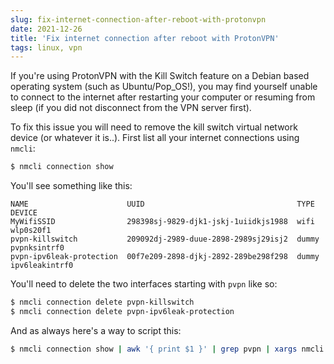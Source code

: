 ```yaml
---
slug: fix-internet-connection-after-reboot-with-protonvpn
date: 2021-12-26
title: 'Fix internet connection after reboot with ProtonVPN'
tags: linux, vpn
---
```


If you're using ProtonVPN with the Kill Switch feature on a Debian based
operating system (such as Ubuntu/Pop_OS!), you may find yourself unable to
connect to the internet after restarting your computer or resuming from sleep
(if you did not disconnect from the VPN server first).

To fix this issue you will need to remove the kill switch virtual network device
(or whatever it is..). First list all your internet connections using `nmcli`:

```bash
$ nmcli connection show
```

You'll see something like this:

```
NAME                      UUID                                  TYPE   DEVICE
MyWifiSSID                298398sj-9829-djk1-jskj-1uiidkjs1988  wifi   wlp0s20f1
pvpn-killswitch           209092dj-2989-duue-2898-2989sj29isj2  dummy  pvpnksintrf0
pvpn-ipv6leak-protection  00f7e209-2898-djkj-2892-289be298f298  dummy  ipv6leakintrf0
```

You'll need to delete the two interfaces starting with `pvpn` like so:

```bash
$ nmcli connection delete pvpn-killswitch
$ nmcli connection delete pvpn-ipv6leak-protection
```

And as always here's a way to script this:

```bash
$ nmcli connection show | awk '{ print $1 }' | grep pvpn | xargs nmcli connection delete
```
